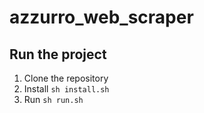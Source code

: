 # azzurro_web_scraper

## Run the project
1. Clone the repository
2. Install `sh install.sh`
3. Run `sh run.sh`